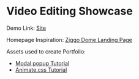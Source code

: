 # **Video Editing Showcase**

Demo Link: [Site](https://i476238.hera.fhict.nl/website-challenge-s3/index.html)

Homepage Inspiration: [Ziggo Dome Landing Page](https://www.ziggodome.nl/)

Assets used to create Portfolio:
- [Modal popup Tutorial](https://www.youtube.com/watch?v=cCxcxRw9j_s)
- [Animate.css Tutorial ](https://www.youtube.com/watch?v=S2KCXKAView)
